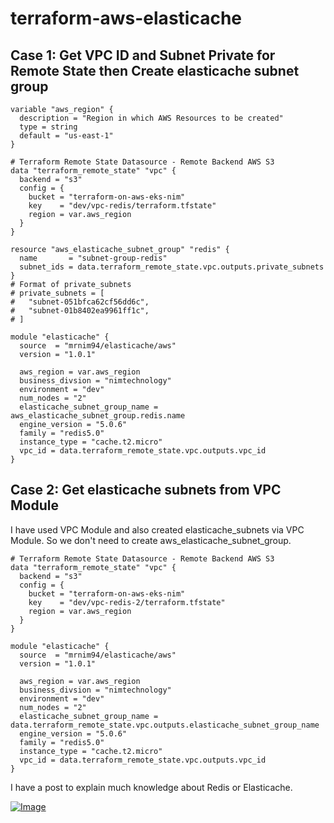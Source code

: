 # terraform-aws-elasticache

## Case 1: Get VPC ID and Subnet Private for Remote State  then Create elasticache subnet group

```hcl
variable "aws_region" {
  description = "Region in which AWS Resources to be created"
  type = string
  default = "us-east-1"  
}

# Terraform Remote State Datasource - Remote Backend AWS S3
data "terraform_remote_state" "vpc" {
  backend = "s3"
  config = {
    bucket = "terraform-on-aws-eks-nim"
    key    = "dev/vpc-redis/terraform.tfstate"
    region = var.aws_region
  }
}

resource "aws_elasticache_subnet_group" "redis" {
  name       = "subnet-group-redis"
  subnet_ids = data.terraform_remote_state.vpc.outputs.private_subnets
}
# Format of private_subnets
# private_subnets = [
#   "subnet-051bfca62cf56dd6c",
#   "subnet-01b8402ea9961ff1c",
# ]

module "elasticache" {
  source  = "mrnim94/elasticache/aws"
  version = "1.0.1"

  aws_region = var.aws_region
  business_divsion = "nimtechnology"
  environment = "dev"
  num_nodes = "2"
  elasticache_subnet_group_name = aws_elasticache_subnet_group.redis.name
  engine_version = "5.0.6"
  family = "redis5.0"
  instance_type = "cache.t2.micro"
  vpc_id = data.terraform_remote_state.vpc.outputs.vpc_id
}
```


## Case 2: Get elasticache subnets from VPC Module

I have used VPC Module and also created elasticache_subnets via VPC Module.
So we don't need to create aws_elasticache_subnet_group. 

```hcl
# Terraform Remote State Datasource - Remote Backend AWS S3
data "terraform_remote_state" "vpc" {
  backend = "s3"
  config = {
    bucket = "terraform-on-aws-eks-nim"
    key    = "dev/vpc-redis-2/terraform.tfstate"
    region = var.aws_region
  }
}

module "elasticache" {
  source  = "mrnim94/elasticache/aws"
  version = "1.0.1"

  aws_region = var.aws_region
  business_divsion = "nimtechnology"
  environment = "dev"
  num_nodes = "2"
  elasticache_subnet_group_name = data.terraform_remote_state.vpc.outputs.elasticache_subnet_group_name
  engine_version = "5.0.6"
  family = "redis5.0"
  instance_type = "cache.t2.micro"
  vpc_id = data.terraform_remote_state.vpc.outputs.vpc_id
}
```

I have a post to explain much knowledge about Redis or Elasticache.

[![Image](https://nimtechnology.com/wp-content/uploads/2022/12/image-174.png "[ElastiCache] Provisioning Redis on AWS so quickly by terraform. ")](https://nimtechnology.com/2022/12/29/elasticache-provisioning-redis-on-aws-so-quickly-by-terraform/)